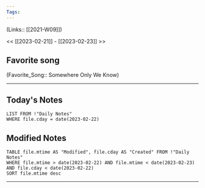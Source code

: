 ```yaml
---
Tags:
---
```

(Links:: [[2021-W09]])

<< [[2023-02-21]] - [[2023-02-23]] >>
## Favorite song
(Favorite_Song:: Somewhere Only We Know)

___
## Today's Notes
```dataview
LIST FROM !"Daily Notes"
WHERE file.cday = date(2023-02-22)
```
## Modified Notes
```dataview
TABLE file.mtime AS "Modified", file.cday AS "Created" FROM !"Daily Notes" 
WHERE file.mtime > date(2023-02-22) AND file.mtime < date(2023-02-23) AND file.cday < date(2023-02-22)
SORT file.mtime desc
```
___
